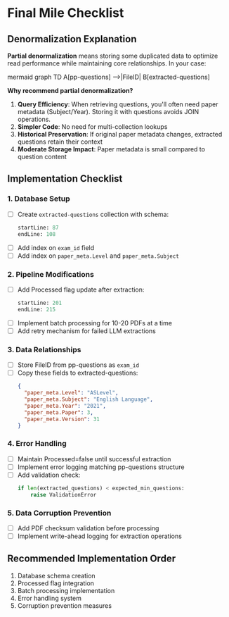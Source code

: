 # Final Mile Checklist

## Denormalization Explanation
**Partial denormalization** means storing some duplicated data to optimize read performance while maintaining core relationships. In your case:

mermaid
graph TD
A[pp-questions] -->|FileID| B[extracted-questions]


**Why recommend partial denormalization?**
1. **Query Efficiency**: When retrieving questions, you'll often need paper metadata (Subject/Year). Storing it with questions avoids JOIN operations.
2. **Simpler Code**: No need for multi-collection lookups
3. **Historical Preservation**: If original paper metadata changes, extracted questions retain their context
4. **Moderate Storage Impact**: Paper metadata is small compared to question content

## Implementation Checklist

### 1. Database Setup
- [ ] Create `extracted-questions` collection with schema:
  ```python:extract/src/qaextractor/scripts/orchestration/process_level.py
  startLine: 87
  endLine: 108
  ```
- [ ] Add index on `exam_id` field
- [ ] Add index on `paper_meta.Level` and `paper_meta.Subject`

### 2. Pipeline Modifications
- [ ] Add Processed flag update after extraction:
  ```python:extract/src/qaextractor/scripts/orchestration/process_level.py
  startLine: 201
  endLine: 215
  ```
- [ ] Implement batch processing for 10-20 PDFs at a time
- [ ] Add retry mechanism for failed LLM extractions

### 3. Data Relationships
- [ ] Store FileID from pp-questions as `exam_id`
- [ ] Copy these fields to extracted-questions:
  ```json
  {
    "paper_meta.Level": "ASLevel",
    "paper_meta.Subject": "English Language",
    "paper_meta.Year": "2021",
    "paper_meta.Paper": 3,
    "paper_meta.Version": 31
  }
  ```

### 4. Error Handling
- [ ] Maintain Processed=false until successful extraction
- [ ] Implement error logging matching pp-questions structure
- [ ] Add validation check:
  ```python
  if len(extracted_questions) < expected_min_questions:
      raise ValidationError
  ```

### 5. Data Corruption Prevention
- [ ] Add PDF checksum validation before processing
- [ ] Implement write-ahead logging for extraction operations

## Recommended Implementation Order
1. Database schema creation
2. Processed flag integration
3. Batch processing implementation
4. Error handling system
5. Corruption prevention measures